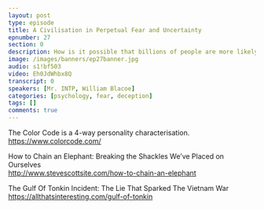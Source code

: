 ```yaml
---
layout: post
type: episode
title: A Civilisation in Perpetual Fear and Uncertainty
epnumber: 27
section: 0
description: How is it possible that billions of people are more likely to believe something that has no scientific foundation just because persons in position of authority say it is the case? What is it about our psychological make-up that makes us susceptible to such assertions, be they be politicians, journalists or doctors, even if such figures have proven to be untrustworthy multiple times before? Mr. INTP and I talk about our observations and speculate about possible causes for mass deception, partcularly in the covid era.
image: /images/banners/ep27banner.jpg
audio: s1!bf503
video: Eh0JdWhbx8Q
transcript: 0
speakers: [Mr. INTP, William Blacoe]
categories: [psychology, fear, deception]
tags: []
comments: true
---
```

The Color Code is a 4-way personality characterisation.  
<a href="https://www.colorcode.com/">https://www.colorcode.com/</a>

How to Chain an Elephant: Breaking the Shackles We’ve Placed on Ourselves  
<a href="http://www.stevescottsite.com/how-to-chain-an-elephant">http://www.stevescottsite.com/how-to-chain-an-elephant</a>

The Gulf Of Tonkin Incident: The Lie That Sparked The Vietnam War  
<a href="https://allthatsinteresting.com/gulf-of-tonkin">https://allthatsinteresting.com/gulf-of-tonkin</a>